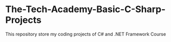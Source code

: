 # The-Tech-Academy-Basic-C-Sharp-Projects
This repository  store my coding projects of C# and .NET Framework Course

